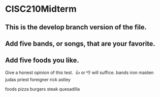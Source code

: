 # CISC210Midterm
## This is the develop branch version of the file.
Add five bands, or songs, that are your favorite.
----
Add five foods you like.
----
Give a honest opinion of this test.  👍 or 👎 will suffice.
bands
iron maiden 
judas priest
foreigner
rick astley

foods
pizza
burgers 
steak
quesadilla
